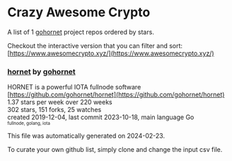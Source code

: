 # Crazy Awesome Crypto
A list of 1 [gohornet](https://github.com/gohornet) project repos ordered by stars.  

Checkout the interactive version that you can filter and sort: 
[https://www.awesomecrypto.xyz/](https://www.awesomecrypto.xyz/)  


### [hornet](https://github.com/gohornet/hornet) by [gohornet](https://github.com/gohornet)  
HORNET is a powerful IOTA fullnode software  
[https://github.com/gohornet/hornet](https://github.com/gohornet/hornet)  
1.37 stars per week over 220 weeks  
302 stars, 151 forks, 25 watches  
created 2019-12-04, last commit 2023-10-18, main language Go  
<sub><sup>fullnode, golang, iota</sup></sub>


This file was automatically generated on 2024-02-23.  

To curate your own github list, simply clone and change the input csv file.  